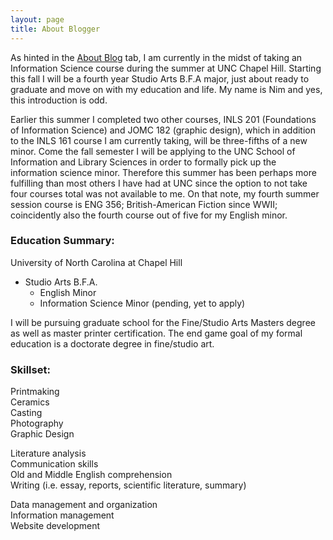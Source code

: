 ```yaml
---
layout: page
title: About Blogger
---
```

As hinted in the [About Blog](https://nimbreitenfeld.github.io/about/) tab, I am currently in the midst of taking an Information Science course during the summer at UNC Chapel Hill.  Starting this fall I will be a fourth year Studio Arts B.F.A major, just about ready to graduate and move on with my education and life.  My name is Nim and yes, this introduction is odd.

Earlier this summer I completed two other courses, INLS 201 (Foundations of Information Science) and JOMC 182 (graphic design), which in addition to the INLS 161 course I am currently taking, will be three-fifths of a new minor. Come the fall semester I will be applying to the UNC School of Information and Library Sciences in order to formally pick up the information science minor. Therefore this summer has been perhaps more fulfilling than most others I have had at UNC since the option to not take four courses total was not available to me. On that note, my fourth summer session course is ENG 356; British-American Fiction since WWII; coincidently also the fourth course out of five for my English minor.

### Education Summary:  

University of North Carolina at Chapel Hill

* Studio Arts B.F.A.  
  * English Minor  
  * Information Science Minor (pending, yet to apply)  

I will be pursuing graduate school for the Fine/Studio Arts Masters degree as well as master printer certification. The end game goal of my formal education is a doctorate degree in fine/studio art.  

### Skillset:

Printmaking  
Ceramics  
Casting  
Photography  
Graphic Design  

Literature analysis  
Communication skills  
Old and Middle English comprehension  
Writing (i.e. essay, reports, scientific literature, summary)  

Data management and organization  
Information management  
Website development  